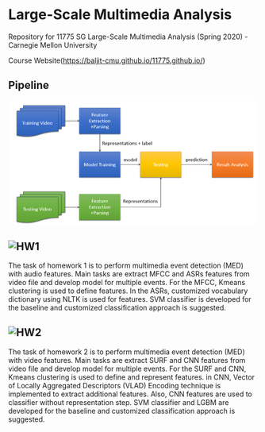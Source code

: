 # Large-Scale Multimedia Analysis

Repository for 11775 SG Large-Scale Multimedia Analysis (Spring 2020) - Carnegie Mellon University 

Course Website(https://baljit-cmu.github.io/11775.github.io/)

## Pipeline

![pipeline](pipeline.png)

## ![HW1](https://github.com/yongkyung-oh/CMU-Large_Scale_Multimedia_Analysis/tree/master/hw1_code)
The task of homework 1 is to perform multimedia event detection (MED) with audio features. Main tasks are extract MFCC and ASRs features from video file and develop model for multiple events. For the MFCC, Kmeans clustering is used to define features. In the ASRs, customized vocabulary dictionary using NLTK is used for features. SVM classifier is developed for the baseline and customized classification approach is suggested.

## ![HW2](https://github.com/yongkyung-oh/CMU-Large_Scale_Multimedia_Analysis/tree/master/hw2_code)
The task of homework 2 is to perform multimedia event detection (MED) with video features. Main tasks are extract SURF and CNN features from video file and develop model for multiple events. For the SURF and CNN, Kmeans clustering is used to define and represent features. in CNN, Vector of Locally Aggregated Descriptors (VLAD) Encoding technique is implemented to extract additional features. Also, CNN features are used to classifier without representation step. SVM classifier and LGBM are developed for the baseline and customized classification approach is suggested.
